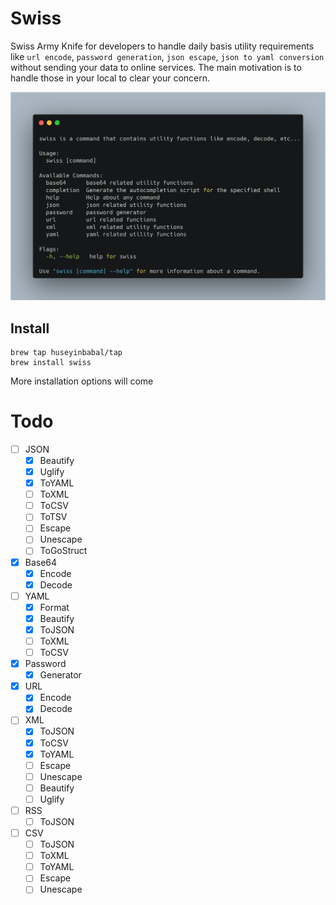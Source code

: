 # Swiss 
Swiss Army Knife for developers to handle daily basis utility requirements like `url encode`, `password generation`, `json escape`, `json to yaml conversion`
without sending your data to online services. The main motivation is to handle those in your local to clear your concern.

![](assets/swiss-layout-v2.png)

## Install

```
brew tap huseyinbabal/tap
brew install swiss
```

More installation options will come

# Todo
- [ ] JSON
  - [x] Beautify
  - [x] Uglify
  - [x] ToYAML
  - [ ] ToXML
  - [ ] ToCSV
  - [ ] ToTSV
  - [ ] Escape
  - [ ] Unescape
  - [ ] ToGoStruct
- [x] Base64 
  - [x] Encode
  - [x] Decode
- [ ] YAML
  - [x] Format
  - [x] Beautify
  - [x] ToJSON
  - [ ] ToXML
  - [ ] ToCSV
- [x] Password
  - [x] Generator
- [x] URL
  - [x] Encode
  - [x] Decode
- [ ] XML
  - [x] ToJSON
  - [x] ToCSV
  - [x] ToYAML
  - [ ] Escape
  - [ ] Unescape
  - [ ] Beautify
  - [ ] Uglify
- [ ] RSS
  - [ ] ToJSON
- [ ] CSV
  - [ ] ToJSON
  - [ ] ToXML
  - [ ] ToYAML
  - [ ] Escape
  - [ ] Unescape
